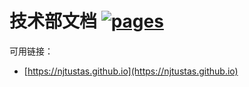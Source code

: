 # 技术部文档 [![pages](https://github.com/NJTUSTAS/njtustas.github.io/actions/workflows/pages.yml/badge.svg)](https://github.com/NJTUSTAS/njtustas.github.io/actions/workflows/pages.yml)

可用链接：

- [https://njtustas.github.io](https://njtustas.github.io)
